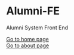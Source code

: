 # Alumni-FE
Alumni System Front End

<a href="https://alumni-fe-phi.vercel.app/">Go to home page</a> <br/>
<a href="https://alumni-fe-phi.vercel.app/about">Go to about page</a> 